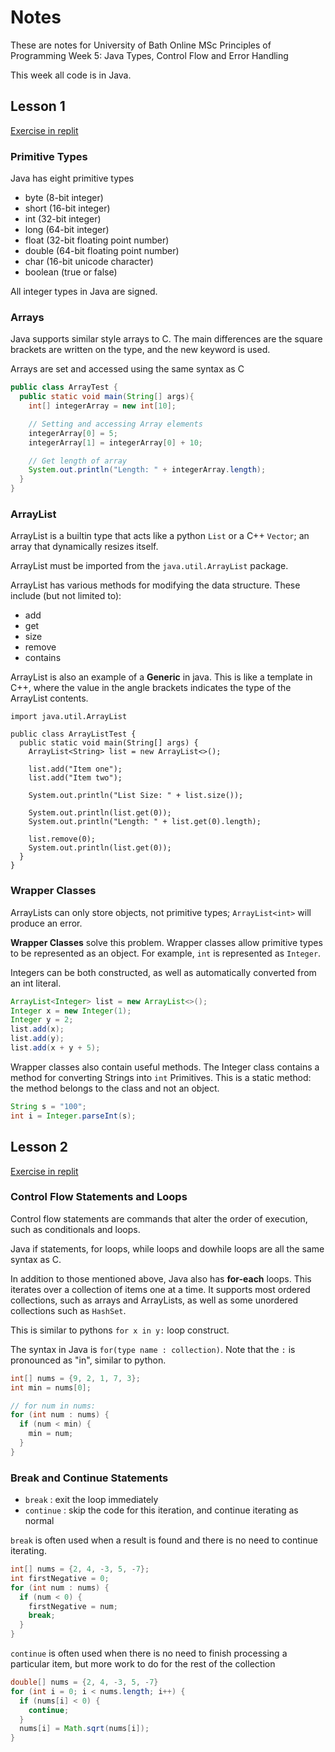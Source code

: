 # Notes

These are notes for University of Bath Online MSc Principles of Programming Week
5: Java Types, Control Flow and Error Handling 

This week all code is in Java.

## Lesson 1

[Exercise in replit](https://replit.com/@rej696/Week5Exercise1#Main.java)

### Primitive Types
Java has eight primitive types

- byte (8-bit integer)
- short (16-bit integer)
- int (32-bit integer)
- long (64-bit integer)
- float (32-bit floating point number)
- double (64-bit floating point number)
- char (16-bit unicode character)
- boolean (true or false)

All integer types in Java are signed.

### Arrays
Java supports similar style arrays to C.
The main differences are the square brackets are written on the type, and the new
keyword is used.

Arrays are set and accessed using the same syntax as C

```java
public class ArrayTest {
  public static void main(String[] args){
    int[] integerArray = new int[10];

    // Setting and accessing Array elements
    integerArray[0] = 5;
    integerArray[1] = integerArray[0] + 10;

    // Get length of array
    System.out.println("Length: " + integerArray.length);
  }
}
```

### ArrayList
ArrayList is a builtin type that acts like a python `List` or a C++ `Vector`; an
array that dynamically resizes itself.

ArrayList must be imported from the `java.util.ArrayList` package.

ArrayList has various methods for modifying the data structure. These include
(but not limited to):
- add
- get
- size
- remove
- contains

ArrayList is also an example of a __Generic__ in java. This is like a template
in C++, where the value in the angle brackets indicates the type of the
ArrayList contents.

```
import java.util.ArrayList

public class ArrayListTest {
  public static void main(String[] args) {
    ArrayList<String> list = new ArrayList<>();

    list.add("Item one");
    list.add("Item two");

    System.out.println("List Size: " + list.size());

    System.out.println(list.get(0));
    System.out.println("Length: " + list.get(0).length);

    list.remove(0);
    System.out.println(list.get(0));
  }
}
```

### Wrapper Classes
ArrayLists can only store objects, not primitive types; `ArrayList<int>` will
produce an error.

__Wrapper Classes__ solve this problem. Wrapper classes allow primitive types to
be represented as an object. For example, `int` is represented as `Integer`.

Integers can be both constructed, as well as automatically converted from an int
literal.

```java
ArrayList<Integer> list = new ArrayList<>();
Integer x = new Integer(1);
Integer y = 2;
list.add(x);
list.add(y);
list.add(x + y + 5);
```

Wrapper classes also contain useful methods. The Integer class contains a method
for converting Strings into `int` Primitives. This is a static method: the
method belongs to the class and not an object.

```java
String s = "100";
int i = Integer.parseInt(s);
```
## Lesson 2

[Exercise in replit](https://replit.com/@rej696/Week5Exercise2#Main.java)

### Control Flow Statements and Loops
Control flow statements are commands that alter the order of execution, such as
conditionals and loops.

Java if statements, for loops, while loops and dowhile loops are all the same
syntax as C.

In addition to those mentioned above, Java also has __for-each__ loops.
This iterates over a collection of items one at a time. It supports most ordered
collections, such as arrays and ArrayLists,  as well as some unordered
collections such as `HashSet`.

This is similar to pythons `for x in y:` loop construct.

The syntax in Java is `for(type name : collection)`. Note that the `:` is
pronounced as "in", similar to python.
```java
int[] nums = {9, 2, 1, 7, 3};
int min = nums[0];

// for num in nums:
for (int num : nums) {
  if (num < min) {
    min = num;
  }
}
```

### Break and Continue Statements
- `break`    : exit the loop immediately
- `continue` : skip the code for this iteration, and continue iterating as normal

`break` is often used when a result is found and there is no need to continue
iterating.

```java
int[] nums = {2, 4, -3, 5, -7};
int firstNegative = 0;
for (int num : nums) {
  if (num < 0) {
    firstNegative = num;
    break;
  }
}
```

`continue` is often used when there is no need to finish processing a particular
item, but more work to do for the rest of the collection
```java
double[] nums = {2, 4, -3, 5, -7}
for (int i = 0; i < nums.length; i++) {
  if (nums[i] < 0) {
    continue;
  }
  nums[i] = Math.sqrt(nums[i]);
}
